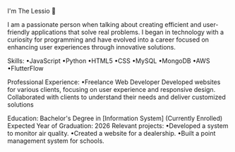 I'm The Lessio 🦇

I am a passionate person when talking about creating efficient and user-friendly applications that solve real problems. I began in technology with a curiosity for programming and have evolved into a career focused on enhancing user experiences through innovative solutions.

Skills:
  •JavaScript
  •Python
  •HTML5
  •CSS
  •MySQL
  •MongoDB
  •AWS
  •FlutterFlow

Professional Experience:
  •Freelance Web Developer
    Developed websites for various clients, focusing on user experience and responsive design. Collaborated with clients to understand their needs and deliver customized solutions

Education:
  Bachelor's Degree in [Information System] (Currently Enrolled)
  Expected Year of Graduation: 2026
    Relevant projects:
        •Developed a system to monitor air quality.
        •Created a website for a dealership.
        •Built a point management system for schools.
  
  
